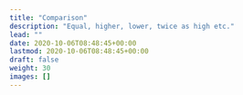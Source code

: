 ```yaml
---
title: "Comparison"
description: "Equal, higher, lower, twice as high etc."
lead: ""
date: 2020-10-06T08:48:45+00:00
lastmod: 2020-10-06T08:48:45+00:00
draft: false
weight: 30
images: []
---
```

